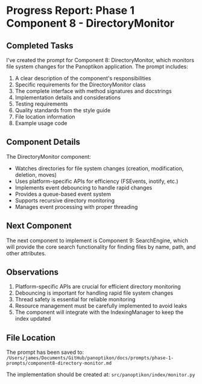 # Progress Report: Phase 1 Component 8 - DirectoryMonitor

## Completed Tasks

I've created the prompt for Component 8: DirectoryMonitor, which monitors file system changes for the Panoptikon application. The prompt includes:

1. A clear description of the component's responsibilities
2. Specific requirements for the DirectoryMonitor class
3. The complete interface with method signatures and docstrings
4. Implementation details and considerations
5. Testing requirements
6. Quality standards from the style guide
7. File location information
8. Example usage code

## Component Details

The DirectoryMonitor component:
- Watches directories for file system changes (creation, modification, deletion, moves)
- Uses platform-specific APIs for efficiency (FSEvents, inotify, etc.)
- Implements event debouncing to handle rapid changes
- Provides a queue-based event system
- Supports recursive directory monitoring
- Manages event processing with proper threading

## Next Component

The next component to implement is Component 9: SearchEngine, which will provide the core search functionality for finding files by name, path, and other attributes.

## Observations

1. Platform-specific APIs are crucial for efficient directory monitoring
2. Debouncing is important for handling rapid file system changes
3. Thread safety is essential for reliable monitoring
4. Resource management must be carefully implemented to avoid leaks
5. The component will integrate with the IndexingManager to keep the index updated

## File Location

The prompt has been saved to:
`/Users/james/Documents/GitHub/panoptikon/docs/prompts/phase-1-prompts/component8-directory-monitor.md`

The implementation should be created at:
`src/panoptikon/index/monitor.py`
